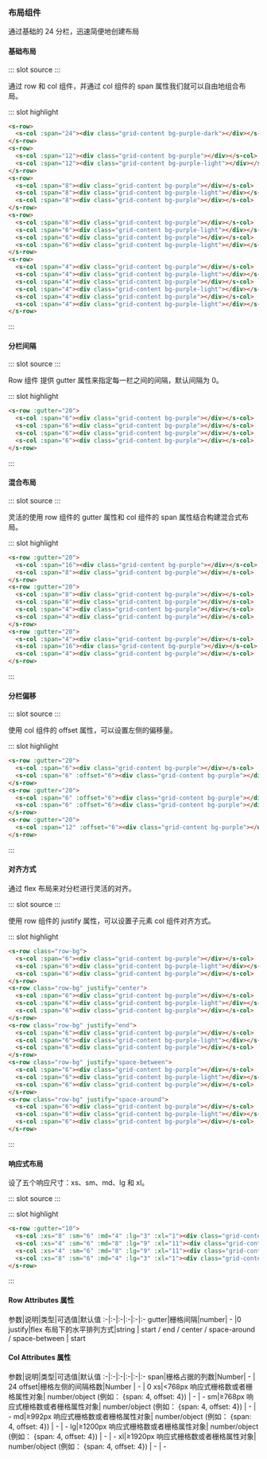 ### 布局组件
通过基础的 24 分栏，迅速简便地创建布局

#### 基础布局
<demo-block>
::: slot source
<layout-test1></layout-test1>
:::

通过 row 和 col 组件，并通过 col 组件的 span 属性我们就可以自由地组合布局。

::: slot highlight
```html
<s-row>
  <s-col :span="24"><div class="grid-content bg-purple-dark"></div></s-col>
</s-row>
<s-row>
  <s-col :span="12"><div class="grid-content bg-purple"></div></s-col>
  <s-col :span="12"><div class="grid-content bg-purple-light"></div></s-col>
</s-row>
<s-row>
  <s-col :span="8"><div class="grid-content bg-purple"></div></s-col>
  <s-col :span="8"><div class="grid-content bg-purple-light"></div></s-col>
  <s-col :span="8"><div class="grid-content bg-purple"></div></s-col>
</s-row>
<s-row>
  <s-col :span="6"><div class="grid-content bg-purple"></div></s-col>
  <s-col :span="6"><div class="grid-content bg-purple-light"></div></s-col>
  <s-col :span="6"><div class="grid-content bg-purple"></div></s-col>
  <s-col :span="6"><div class="grid-content bg-purple-light"></div></s-col>
</s-row>
<s-row>
  <s-col :span="4"><div class="grid-content bg-purple"></div></s-col>
  <s-col :span="4"><div class="grid-content bg-purple-light"></div></s-col>
  <s-col :span="4"><div class="grid-content bg-purple"></div></s-col>
  <s-col :span="4"><div class="grid-content bg-purple-light"></div></s-col>
  <s-col :span="4"><div class="grid-content bg-purple"></div></s-col>
  <s-col :span="4"><div class="grid-content bg-purple-light"></div></s-col>
</s-row>

```
:::
</demo-block>

#### 分栏间隔
<demo-block>
::: slot source
<layout-test2></layout-test2>
:::

Row 组件 提供 gutter 属性来指定每一栏之间的间隔，默认间隔为 0。

::: slot highlight
```html
<s-row :gutter="20">
  <s-col :span="6"><div class="grid-content bg-purple"></div></s-col>
  <s-col :span="6"><div class="grid-content bg-purple"></div></s-col>
  <s-col :span="6"><div class="grid-content bg-purple"></div></s-col>
  <s-col :span="6"><div class="grid-content bg-purple"></div></s-col>
</s-row>
```
:::
</demo-block>

#### 混合布局
<demo-block>
::: slot source
<layout-test3></layout-test3>
:::

灵活的使用 row 组件的 gutter 属性和 col 组件的 span 属性结合构建混合式布局。

::: slot highlight
```html
<s-row :gutter="20">
  <s-col :span="16"><div class="grid-content bg-purple"></div></s-col>
  <s-col :span="8"><div class="grid-content bg-purple"></div></s-col>
</s-row>
<s-row :gutter="20">
  <s-col :span="8"><div class="grid-content bg-purple"></div></s-col>
  <s-col :span="8"><div class="grid-content bg-purple"></div></s-col>
  <s-col :span="4"><div class="grid-content bg-purple"></div></s-col>
  <s-col :span="4"><div class="grid-content bg-purple"></div></s-col>
</s-row>
<s-row :gutter="20">
  <s-col :span="4"><div class="grid-content bg-purple"></div></s-col>
  <s-col :span="16"><div class="grid-content bg-purple"></div></s-col>
  <s-col :span="4"><div class="grid-content bg-purple"></div></s-col>
</s-row>
```
:::
</demo-block>

#### 分栏偏移
<demo-block>
::: slot source
<layout-test4></layout-test4>
:::

使用 col 组件的 offset 属性，可以设置左侧的偏移量。

::: slot highlight
```html
<s-row :gutter="20">
  <s-col :span="6"><div class="grid-content bg-purple"></div></s-col>
  <s-col :span="6" :offset="6"><div class="grid-content bg-purple"></div></s-col>
</s-row>
<s-row :gutter="20">
  <s-col :span="6" :offset="6"><div class="grid-content bg-purple"></div></s-col>
  <s-col :span="6" :offset="6"><div class="grid-content bg-purple"></div></s-col>
</s-row>
<s-row :gutter="20">
  <s-col :span="12" :offset="6"><div class="grid-content bg-purple"></div></s-col>
</s-row>
```
:::
</demo-block>

#### 对齐方式
通过 flex 布局来对分栏进行灵活的对齐。

<demo-block>
::: slot source
<layout-test5></layout-test5>
:::

使用 row 组件的 justify 属性，可以设置子元素 col 组件对齐方式。

::: slot highlight
```html
<s-row class="row-bg">
  <s-col :span="6"><div class="grid-content bg-purple"></div></s-col>
  <s-col :span="6"><div class="grid-content bg-purple-light"></div></s-col>
  <s-col :span="6"><div class="grid-content bg-purple"></div></s-col>
</s-row>
<s-row class="row-bg" justify="center">
  <s-col :span="6"><div class="grid-content bg-purple"></div></s-col>
  <s-col :span="6"><div class="grid-content bg-purple-light"></div></s-col>
  <s-col :span="6"><div class="grid-content bg-purple"></div></s-col>
</s-row>
<s-row class="row-bg" justify="end">
  <s-col :span="6"><div class="grid-content bg-purple"></div></s-col>
  <s-col :span="6"><div class="grid-content bg-purple-light"></div></s-col>
  <s-col :span="6"><div class="grid-content bg-purple"></div></s-col>
</s-row>
<s-row class="row-bg" justify="space-between">
  <s-col :span="6"><div class="grid-content bg-purple"></div></s-col>
  <s-col :span="6"><div class="grid-content bg-purple-light"></div></s-col>
  <s-col :span="6"><div class="grid-content bg-purple"></div></s-col>
</s-row>
<s-row class="row-bg" justify="space-around">
  <s-col :span="6"><div class="grid-content bg-purple"></div></s-col>
  <s-col :span="6"><div class="grid-content bg-purple-light"></div></s-col>
  <s-col :span="6"><div class="grid-content bg-purple"></div></s-col>
</s-row>
```
:::
</demo-block>


#### 响应式布局
设了五个响应尺寸：xs、sm、md、lg 和 xl。

<demo-block>
::: slot source
<layout-test6></layout-test6>
:::

::: slot highlight
```html
<s-row :gutter="10">
  <s-col :xs="8" :sm="6" :md="4" :lg="3" :xl="1"><div class="grid-content bg-purple"></div></s-col>
  <s-col :xs="4" :sm="6" :md="8" :lg="9" :xl="11"><div class="grid-content bg-purple-light"></div></s-col>
  <s-col :xs="4" :sm="6" :md="8" :lg="9" :xl="11"><div class="grid-content bg-purple"></div></s-col>
  <s-col :xs="8" :sm="6" :md="4" :lg="3" :xl="1"><div class="grid-content bg-purple-light"></div></s-col>
</s-row>
```
:::
</demo-block>

#### Row Attributes 属性
参数|说明|类型|可选值|默认值
:-|:-|:-|:-|:-|:-
gutter|栅格间隔|number| - |0
justify|flex 布局下的水平排列方式|string | start / end / center / space-around / space-between | start

#### Col Attributes 属性
参数|说明|类型|可选值|默认值
:-|:-|:-|:-|:-|:-
span|栅格占据的列数|Number| - | 24
offset|栅格左侧的间隔格数|Number | - | 0
xs|<768px 响应式栅格数或者栅格属性对象| number/object (例如： {span: 4, offset: 4}) | - | -
sm|≥768px 响应式栅格数或者栅格属性对象| number/object (例如： {span: 4, offset: 4}) | - | -
md|≥992px 响应式栅格数或者栅格属性对象| number/object (例如： {span: 4, offset: 4}) | - | -
lg|≥1200px 响应式栅格数或者栅格属性对象| number/object (例如： {span: 4, offset: 4}) | - | -
xl|≥1920px 响应式栅格数或者栅格属性对象| number/object (例如： {span: 4, offset: 4}) | - | -